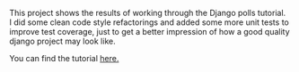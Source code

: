 This project shows the results of working through the Django polls tutorial.  
I did some clean code style refactorings and added some more unit tests to improve test coverage, just to get a better
impression of how a good quality django project may look like.

You can find the tutorial [here.](https://docs.djangoproject.com/en/4.0/intro/tutorial01/)